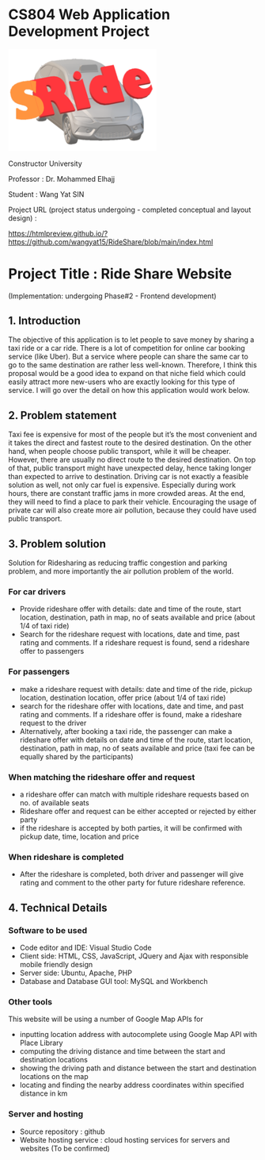 # CS804 Web Application Development Project
<img src="https://github.com/wangyat15/RideShare/blob/c9d9061dd8352d291e153a6a7dfcfa10eec69a78/SRide%20Logo.png" width="300"/>

Constructor University

Professor : Dr. Mohammed Elhajj

Student   : Wang Yat SIN

Project URL (project status undergoing - completed conceptual and layout design) : 

https://htmlpreview.github.io/?https://github.com/wangyat15/RideShare/blob/main/index.html

# Project Title : Ride Share Website
(Implementation: undergoing Phase#2 - Frontend development)

## 1.	Introduction

The objective of this application is to let people to save money by sharing a taxi ride or a car ride. There is a lot of competition for online car booking service (like Uber). But a service where people can share the same car to go to the same destination are rather less well-known. Therefore, I think this proposal would be a good idea to expand on that niche field which could easily attract more new-users who are exactly looking for this type of service. I will go over the detail on how this application would work below.

## 2.	Problem statement

Taxi fee is expensive for most of the people but it’s the most convenient and it takes the direct and fastest route to the desired destination. On the other hand, when people choose public transport, while it will be cheaper. However, there are usually no direct route to the desired destination. On top of that, public transport might have unexpected delay, hence taking longer than expected to arrive to destination. Driving car is not exactly a feasible solution as well, not only car fuel is expensive. Especially during work hours, there are constant traffic jams in more crowded areas. At the end, they will need to find a place to park their vehicle. Encouraging the usage of private car will also create more air pollution, because they could have used public transport.

## 3.	Problem solution

Solution for Ridesharing as reducing traffic congestion and parking problem, and more importantly the air pollution problem of the world.

### For car drivers
+ Provide rideshare offer with details: date and time of the route, start location, destination, path in map, no of seats available and price (about 1/4 of taxi ride)
+ Search for the rideshare request with locations, date and time, past rating and comments.  If a rideshare request is found, send a rideshare offer to passengers

### For passengers 
+ make a rideshare request with details: date and time of the ride, pickup location, destination location, offer price (about 1/4 of taxi ride)
+ search for the rideshare offer with locations, date and time, and past rating and comments.  If a rideshare offer is found, make a rideshare request to the driver
+ Alternatively, after booking a taxi ride, the passenger can make a rideshare offer with details on date and time of the route, start location, destination, path in map, no of seats available and price (taxi fee can be equally shared by the participants)

### When matching the rideshare offer and request
+ a rideshare offer can match with multiple rideshare requests based on no. of available seats
+ Rideshare offer and request can be either accepted or rejected by either party 
+ if the rideshare is accepted by both parties, it will be confirmed with pickup date, time, location and price
 
### When rideshare is completed
+ After the rideshare is completed, both driver and passenger will give rating and comment to the other party for future rideshare reference.

## 4.	Technical Details
### Software to be used
+ Code editor and IDE: Visual Studio Code
+ Client side: HTML, CSS, JavaScript, JQuery and Ajax with responsible mobile friendly design
+ Server side: Ubuntu, Apache, PHP
+ Database and Database GUI tool: MySQL and Workbench

### Other tools
This website will be using a number of Google Map APIs for 
+	inputting location address with autocomplete using Google Map API with Place Library 
+	computing the driving distance and time between the start and destination locations 
+ showing  the driving path and distance between the start and destination locations on the map
+ locating and finding the nearby address coordinates within specified distance in km

### Server and hosting
+ Source repository : github
+ Website hosting service : cloud hosting services for servers and websites (To be confirmed) 
